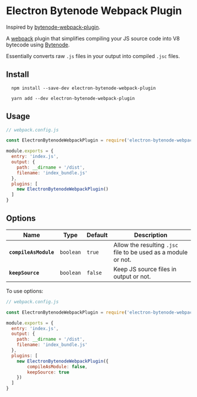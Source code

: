 # Electron Bytenode Webpack Plugin

Inspired by [bytenode-webpack-plugin](https://www.npmjs.com/package/bytenode-webpack-plugin).

A [webpack](https://webpack.js.org/) plugin that simplifies compiling your JS
source code into V8 bytecode using [Bytenode](https://github.com/OsamaAbbas/bytenode).

Essentially converts raw `.js` files in your output into compiled `.jsc` files.

## Install

```
  npm install --save-dev electron-bytenode-webpack-plugin
```

```
  yarn add --dev electron-bytenode-webpack-plugin
```

## Usage

```javascript
// webpack.config.js

const ElectronBytenodeWebpackPlugin = require('electron-bytenode-webpack-plugin')

module.exports = {
  entry: 'index.js',
  output: {
    path: __dirname + '/dist',
    filename: 'index_bundle.js'
  },
  plugins: [
    new ElectronBytenodeWebpackPlugin()
  ]
}
```

## Options

| Name                  | Type      | Default | Description                                                    |
|-----------------------|-----------|---------|----------------------------------------------------------------|
| **`compileAsModule`** | `boolean` | `true`  | Allow the resulting `.jsc` file to be used as a module or not. |
| **`keepSource`**      | `boolean` | `false` | Keep JS source files in output or not.                         |

To use options:

```javascript
// webpack.config.js

const ElectronBytenodeWebpackPlugin = require('electron-bytenode-webpack-plugin')

module.exports = {
  entry: 'index.js',
  output: {
    path: __dirname + '/dist',
    filename: 'index_bundle.js'
  },
  plugins: [
    new ElectronBytenodeWebpackPlugin({
        compileAsModule: false,
        keepSource: true
    })
  ]
}
```
